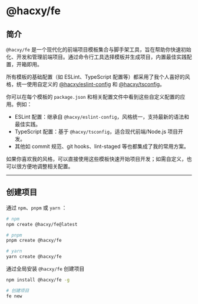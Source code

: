 # @hacxy/fe

## 简介

`@hacxy/fe` 是一个现代化的前端项目模板集合与脚手架工具，旨在帮助你快速初始化、开发和管理前端项目。通过命令行工具选择模板并生成项目，内置最佳实践配置，开箱即用。

所有模板的基础配置（如 ESLint、TypeScript 配置等）都采用了我个人喜好的风格，统一使用自定义的 [@hacxy/eslint-config](https://github.com/hacxy/eslint-config) 和 [@hacxy/tsconfig](https://github.com/hacxy/tsconfig)。

你可以在每个模板的 `package.json` 和相关配置文件中看到这些自定义配置的应用。例如：

- ESLint 配置：继承自 `@hacxy/eslint-config`，风格统一，支持最新的语法和最佳实践。
- TypeScript 配置：基于 `@hacxy/tsconfig`，适合现代前端/Node.js 项目开发。
- 其他如 commit 规范、git hooks、lint-staged 等也都集成了我的常用方案。

如果你喜欢我的风格，可以直接使用这些模板快速开始项目开发；如需自定义，也可以很方便地调整相关配置。

---

## 创建项目

通过 `npm`、`pnpm` 或 `yarn` ：

```sh
# npm
npm create @hacxy/fe@latest

# pnpm
pnpm create @hacxy/fe

# yarn
yarn create @hacxy/fe
```

通过全局安装 `@hacxy/fe` 创建项目

```sh
npm install @hacxy/fe -g

# 创建项目
fe new
```

